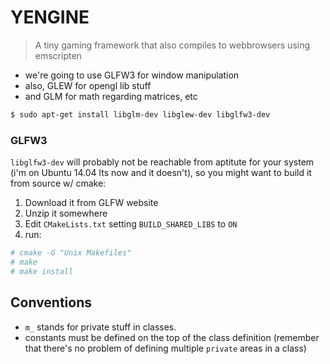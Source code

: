 # YENGINE

> A tiny gaming framework that also compiles to webbrowsers using emscripten

- we're going to use GLFW3 for window manipulation
- also, GLEW for opengl lib stuff
- and GLM for math regarding matrices, etc

```sh
$ sudo apt-get install libglm-dev libglew-dev libglfw3-dev
```

### GLFW3

`libglfw3-dev` will probably not be reachable from aptitute for your system (i'm on Ubuntu 14.04 lts now and it doesn't), so you might want to build it from source w/ cmake:

1.  Download it from GLFW website
2.  Unzip it somewhere
3.  Edit `CMakeLists.txt` setting `BUILD_SHARED_LIBS` to `ON`
4.  run:

```sh
# cmake -G "Unix Makefiles"
# make
# make install
```


## Conventions

- `m_` stands for private stuff in classes.
- constants must be defined on the top of the class definition (remember that there's no problem of defining multiple `private` areas in a class)



